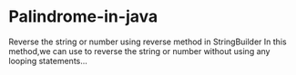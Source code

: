 # Palindrome-in-java
Reverse the string or number using  reverse method in StringBuilder
In this method,we can use to reverse the string or number without using any looping statements...
